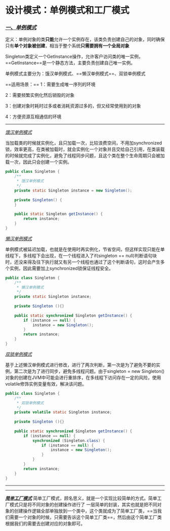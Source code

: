 # 设计模式：单例模式和工厂模式

### <u>***一、单例模式***</u>

定义：单例对象的类**只能**允许一个实例存在，该类负责创建自己的对象，同时确保只有**单个对象被创建**，相当于整个系统**只需要拥有一个全局对象**

Singleton类定义一个GetInstance操作，允许客户访问类的唯一实例，==GetInstance==是一个静态方法，主要负责创建自己唯一实例。

单例模式主要分为：饿汉单例模式、==懒汉单例模式==、双锁单例模式

==适用场景：==
1：需要生成唯一序列的环境

2：需要频繁实例化然后销毁的对象

3：创建对象时耗时过多或者消耗资源过多的，但又经常使用到的对象

4：方便资源互相通信的环境

-----

<u>*饿汉单例模式*</u>

当加载类的时候就实例化，且只加载一次，比较浪费空间，不用加synchronized锁，效率更高，在类被加载时，就会实例化一个对象并且交给自己引用，在类装载的时候就完成了实例化，避免了线程同步问题，且这个类在整个生命周期只会被加载一次，因此只会创建一个实例。

```java
public class Singleton {
    /**
     * 饿汉单例模式
     */
    private static Singleton instance = new Singleton();
 
    private Singleton() {
    }
 
    public static Singleton getInstance() {
        return instance;
    }
}
```

<u>*懒汉单例模式*</u>

单例模式被延迟加载，也就是在使用时再实例化，节省空间，但这样实现只能在单线程下，多线程下会出现，在一个线程进入了if(singleton == null)判断语句块时，还没来得及往下执行就又有另一个线程也通过了这个判断语句，这时会产生多个实例，因此需要加上synchronized锁保证线程安全。

```java
public class Singleton {
    /**
     * 懒汉单例模式
     */
    private static Singleton instance;
    
    private Singleton (){}
    
    public static synchronized Singleton getInstance() {
        if (instance == null) {
            instance = new Singleton();
        }
        return instance;
    }
}
```

<u>*双锁单例模式*</u>

基于上述懒汉单例模式进行修改，进行了两次判断，第一次是为了避免不要的实例，第二次是为了进行同步，避免多线程问题。由于singleton = new Singleton()对象的创建在JVM中可能会进行重排序，在多线程下访问存在一定的风险，使用volatile修饰实例变量有效，解决该问题。

```java
public class Singleton {
    /**
     * 双锁单例模式
     */
    private volatile static Singleton instance;
 
    private Singleton (){}
 
    public static synchronized Singleton getInstance() {
        if (instance == null) {
            synchronized (Singleton.class) {
                if (instance == null) {
                    instance = new Singleton();
                }
            }
        }
        return instance;
    }
}
```

-------

-------

**<u>*简单工厂模式*</u>**
简单工厂模式，顾名思义，就是一个实现比较简单的方式。简单工厂模式只是将不同对象的创建操作进行了 一层简单的封装，其实也就是把不同对象的创建操作逻辑全部单独放到一个类中，这个类就成为了简单工厂类，==当我们需要一个对象的时候，只需要告诉这个简单工厂类==，然后由这个简单工厂类根据我们的需要去创建对应的对象即可。

